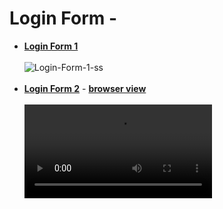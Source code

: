 # Login Form -
* <a href="https://github.com/dev-kumaresan/widgets-for-web-design/tree/main/Login-Form/Login-Form-1"><b>Login Form 1</b></a><br><br>
![Login-Form-1-ss](https://user-images.githubusercontent.com/100152824/165747562-f799452e-43ca-4bd6-a229-8489d10ad66c.png)<br><br>
* <a href="https://github.com/dev-kumaresan/widgets-for-web-design/tree/main/Login-Form/Login-Form-2"><b>Login Form 2</b></a> - 
  <a href="https://user-images.githubusercontent.com/100152824/165943408-420e5dde-40db-49fa-978e-13ad78fd8291.mp4"><b>browser view</b></a><br><br>
<video src="https://user-images.githubusercontent.com/100152824/165943408-420e5dde-40db-49fa-978e-13ad78fd8291.mp4"></video>
